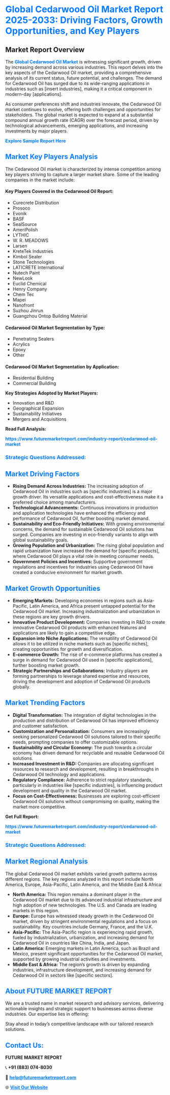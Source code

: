 <h1 style="color: #007BFF;">Global Cedarwood Oil Market Report 2025-2033: Driving Factors, Growth Opportunities, and Key Players</h1>

<section id="overview">
<h2>Market Report Overview</h2>
<p>The <a href="https://www.futuremarketreport.com/industry-report/cedarwood-oil-market" style="color: #007BFF; text-decoration: none;"><strong>Global Cedarwood Oil Market</strong></a> is witnessing significant growth, driven by increasing demand across various industries. This report delves into the key aspects of the Cedarwood Oil market, providing a comprehensive analysis of its current status, future potential, and challenges. The demand for Cedarwood Oil has surged due to its wide-ranging applications in industries such as [insert industries], making it a critical component in modern-day [applications].</p>
<p>As consumer preferences shift and industries innovate, the Cedarwood Oil market continues to evolve, offering both challenges and opportunities for stakeholders. The global market is expected to expand at a substantial compound annual growth rate (CAGR) over the forecast period, driven by technological advancements, emerging applications, and increasing investments by major players.</p>
</section>

<section id="overview">
<p><a href="https://www.futuremarketreport.com/request-sample/reportId=36841" style="color: #007BFF; text-decoration: none;"><strong>Explore Sample Report Here</strong></a></p>
</section>

<section id="key-players">
<h2 style="color: #007BFF;">Market Key Players Analysis</h2>
<p>The Cedarwood Oil market is characterized by intense competition among key players striving to capture a larger market share. Some of the leading companies in the market include:</p>
<h4>Key Players Covered in the Cedarwood Oil Report:</h4>
<ul><li>Curecrete Distribution</li><li>Prosoco</li><li>Evonik</li><li>BASF</li><li>SealSource</li><li>AmeriPolish</li><li>LYTHIC</li><li>W. R. MEADOWS</li><li>Larsen</li><li>KreteTek Industries</li><li>Kimbol Sealer</li><li>Stone Technologies</li><li>LATICRETE International</li><li>Nutech Paint</li><li>NewLook</li><li>Euclid Chemical</li><li>Henry Company</li><li>Chem Tec</li><li>Mapei</li><li>Nanofront</li><li>Suzhou Jinrun</li><li>Guangzhou Ontop Building Material</li></ul>
<h4>Cedarwood Oil Market Segmentation by Type:</h4>
<ul><li>Penetrating Sealers</li><li>Acrylics</li><li>Epoxy</li><li>Other</li></ul>

<h4>Cedarwood Oil Market Segmentation by Application:</h4>
<ul><li>Residential Building</li><li>Commercial Building</li></ul>
<p><strong>Key Strategies Adopted by Market Players:</strong></p>
<ul>
<li>Innovation and R&D</li>
<li>Geographical Expansion</li>
<li>Sustainability Initiatives</li>
<li>Mergers and Acquisitions</li>
</ul>
</section>

<section>
<p><strong>Read Full Analysis: </strong></p><a href="https://www.futuremarketreport.com/industry-report/cedarwood-oil-market" style="color: #007BFF; text-decoration: none;"><strong>https://www.futuremarketreport.com/industry-report/cedarwood-oil-market</strong></a>
<h3 style="color: #007BFF;">Strategic Questions Addressed:</h3>
</section>

<section id="driving-factors">
<h2 style="color: #007BFF;">Market Driving Factors</h2>
<ul>
<li><strong>Rising Demand Across Industries:</strong> The increasing adoption of Cedarwood Oil in industries such as [specific industries] is a major growth driver. Its versatile applications and cost-effectiveness make it a preferred choice among manufacturers.</li>
<li><strong>Technological Advancements:</strong> Continuous innovations in production and application technologies have enhanced the efficiency and performance of Cedarwood Oil, further boosting market demand.</li>
<li><strong>Sustainability and Eco-Friendly Initiatives:</strong> With growing environmental concerns, the demand for sustainable Cedarwood Oil solutions has surged. Companies are investing in eco-friendly variants to align with global sustainability goals.</li>
<li><strong>Growing Population and Urbanization:</strong> The rising global population and rapid urbanization have increased the demand for [specific products], where Cedarwood Oil plays a vital role in meeting consumer needs.</li>
<li><strong>Government Policies and Incentives:</strong> Supportive government regulations and incentives for industries using Cedarwood Oil have created a conducive environment for market growth.</li>
</ul>
</section>

<section id="growth-opportunities">
<h2 style="color: #007BFF;">Market Growth Opportunities</h2>
<ul>
<li><strong>Emerging Markets:</strong> Developing economies in regions such as Asia-Pacific, Latin America, and Africa present untapped potential for the Cedarwood Oil market. Increasing industrialization and urbanization in these regions are key growth drivers.</li>
<li><strong>Innovative Product Development:</strong> Companies investing in R&D to create innovative Cedarwood Oil products with enhanced features and applications are likely to gain a competitive edge.</li>
<li><strong>Expansion into Niche Applications:</strong> The versatility of Cedarwood Oil allows it to be utilized in niche markets such as [specific niches], creating opportunities for growth and diversification.</li>
<li><strong>E-commerce Growth:</strong> The rise of e-commerce platforms has created a surge in demand for Cedarwood Oil used in [specific applications], further boosting market growth.</li>
<li><strong>Strategic Partnerships and Collaborations:</strong> Industry players are forming partnerships to leverage shared expertise and resources, driving the development and adoption of Cedarwood Oil products globally.</li>
</ul>
</section>

<section id="trending-factors">
<h2 style="color: #007BFF;">Market Trending Factors</h2>
<ul>
<li><strong>Digital Transformation:</strong> The integration of digital technologies in the production and distribution of Cedarwood Oil has improved efficiency and customer satisfaction.</li>
<li><strong>Customization and Personalization:</strong> Consumers are increasingly seeking personalized Cedarwood Oil solutions tailored to their specific needs, prompting companies to offer customizable options.</li>
<li><strong>Sustainability and Circular Economy:</strong> The push towards a circular economy has driven demand for recyclable and reusable Cedarwood Oil solutions.</li>
<li><strong>Increased Investment in R&D:</strong> Companies are allocating significant resources to research and development, resulting in breakthroughs in Cedarwood Oil technology and applications.</li>
<li><strong>Regulatory Compliance:</strong> Adherence to strict regulatory standards, particularly in industries like [specific industries], is influencing product development and quality in the Cedarwood Oil market.</li>
<li><strong>Focus on Cost-Effectiveness:</strong> Businesses are exploring cost-efficient Cedarwood Oil solutions without compromising on quality, making the market more competitive.</li>
</ul>
</section>

<section>
<p><strong>Get Full Report: </strong></p><a href="https://www.futuremarketreport.com/industry-report/cedarwood-oil-market" style="color: #007BFF; text-decoration: none;"><strong>https://www.futuremarketreport.com/industry-report/cedarwood-oil-market</strong></a>
<h3 style="color: #007BFF;">Strategic Questions Addressed:</h3>
</section>


<section id="regional-analysis">
<h2 style="color: #007BFF;">Market Regional Analysis</h2>
<p>The global Cedarwood Oil market exhibits varied growth patterns across different regions. The key regions analyzed in this report include North America, Europe, Asia-Pacific, Latin America, and the Middle East & Africa:</p>
<ul>
<li><strong>North America:</strong> This region remains a dominant player in the Cedarwood Oil market due to its advanced industrial infrastructure and high adoption of new technologies. The U.S. and Canada are leading markets in this region.</li>
<li><strong>Europe:</strong> Europe has witnessed steady growth in the Cedarwood Oil market, driven by stringent environmental regulations and a focus on sustainability. Key countries include Germany, France, and the U.K.</li>
<li><strong>Asia-Pacific:</strong> The Asia-Pacific region is experiencing rapid growth, fueled by industrialization, urbanization, and increasing demand for Cedarwood Oil in countries like China, India, and Japan.</li>
<li><strong>Latin America:</strong> Emerging markets in Latin America, such as Brazil and Mexico, present significant opportunities for the Cedarwood Oil market, supported by growing industrial activities and investments.</li>
<li><strong>Middle East & Africa:</strong> The region’s growth is driven by expanding industries, infrastructure development, and increasing demand for Cedarwood Oil in sectors like [specific sectors].</li>
</ul>
</section>

<footer>
<h2 style="color: #007BFF;">About FUTURE MARKET REPORT</h2>
<p>We are a trusted name in market research and advisory services, delivering actionable insights and strategic support to businesses across diverse industries. Our expertise lies in offering:</p>

<p>Stay ahead in today’s competitive landscape with our tailored research solutions.</p>

<h2 style="color: #007BFF;">Contact Us:</h2>
<p><strong>FUTURE MARKET REPORT</strong></p>
<p>📞 <strong>+91 (883) 074-8030</strong></p>
<p>📧 <strong><a href="mailto:help@futuremarketreport.com" style="color: #007BFF;">help@futuremarketreport.com</a></strong></p>
<p>🌐 <strong><a href="https://www.futuremarketreport.com/" style="color: #007BFF;">Visit Our Website</a></strong></p>
</footer>